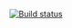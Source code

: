 [![Build status](https://ci.appveyor.com/api/projects/status/8hbq746yck2y614k?svg=true)](https://ci.appveyor.com/project/Dmitry-1994/autojava-postmanecho)

